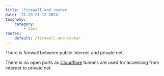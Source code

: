 ```yaml
---
title: 'Firewall and router'
date: '21:29 21-12-2024'
taxonomy:
    category:
        - docs
routes:
    default: /firewall-and-router
---
```


There is firewall between public internet and private net.

There is no open ports as [Cloudflare](/cloudflare) tunnels are used for accessing from internet to private net.